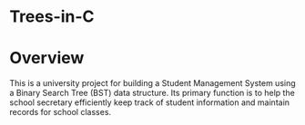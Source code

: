 # Trees-in-C

# Overview
This is a university project for building a Student Management System using a Binary Search Tree (BST) data structure. Its primary function is to help the school secretary efficiently keep track of student information and maintain records for school classes.
